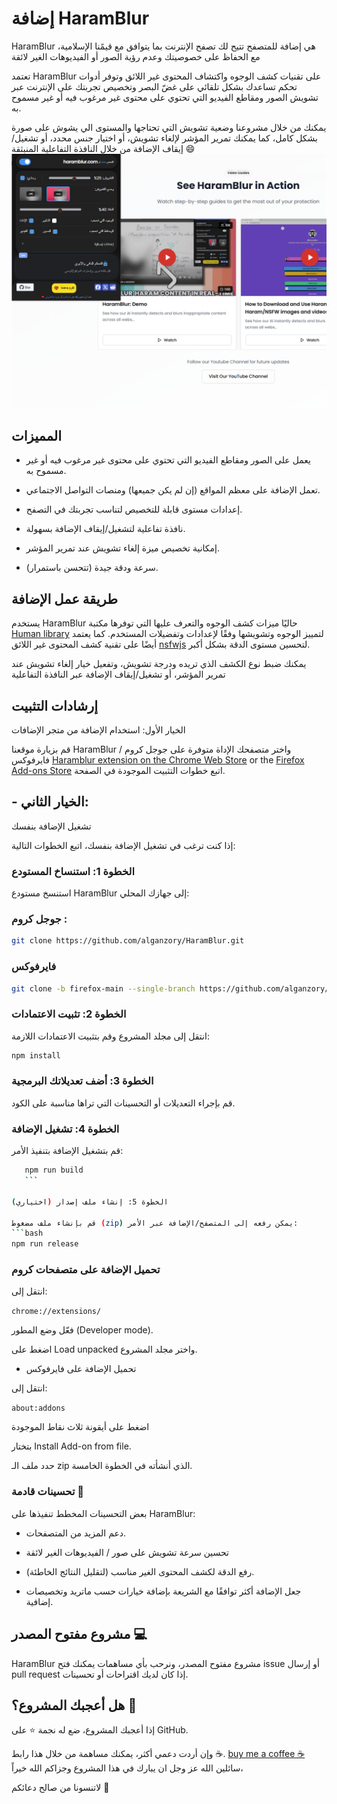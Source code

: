 # إضافة HaramBlur

HaramBlur 
هي إضافة للمتصفح تتيح لك تصفح الإنترنت بما يتوافق مع قيمًنا الإسلامية، مع الحفاظ على خصوصيتك وعدم رؤية الصور أو الفيديوهات الغير لائقة 


تعتمد HaramBlur
 على تقنيات كشف الوجوه واكتشاف المحتوى غير اللائق وتوفر أدوات تحكم تساعدك بشكل تلقائي على غضّ البصر وتخصيص تجربتك على الإنترنت عبر تشويش الصور ومقاطع الفيديو التي تحتوي على محتوى غير مرغوب فيه أو غير مسموح به.

يمكنك من خلال مشروعنا وضعية تشويش التي تحتاجها والمستوى الي يشوش على صورة بشكل كامل، كما يمكنك تمرير المؤشر لإلغاء تشويش، أو اختيار جنس محدد، أو تشغيل/إيقاف الإضافة من خلال النافذة التفاعلية المنبثقة 😄
![HaramBlur Demo](demos/DemoAr.png)
##  المميزات

- يعمل على الصور ومقاطع الفيديو التي تحتوي على محتوى غير مرغوب فيه أو غير مسموح به.

- تعمل الإضافة على معظم المواقع (إن لم يكن جميعها) ومنصات التواصل الاجتماعي.

- إعدادات مستوى  قابلة للتخصيص لتناسب تجربتك في التصفح.

- نافذة تفاعلية لتشغيل/إيقاف الإضافة بسهولة.

- إمكانية تخصيص ميزة إلغاء تشويش عند تمرير المؤشر.

- سرعة ودقة جيدة (تتحسن باستمرار).

##  طريقة عمل الإضافة

يستخدم 
HaramBlur
 حاليًا ميزات كشف الوجوه والتعرف عليها التي توفرها مكتبة [Human library](https://github.com/vladmandic/human) لتمييز الوجوه وتشويشها وفقًا لإعدادات وتفضيلات المستخدم. كما يعتمد أيضًا على تقنية كشف المحتوى غير اللائق [nsfwjs](https://github.com/infinitered/nsfwjs/) لتحسين مستوى الدقة بشكل أكبر.

يمكنك ضبط نوع الكشف الذي تريده ودرجة تشويش، وتفعيل خيار إلغاء تشويش عند تمرير المؤشر، أو تشغيل/إيقاف الإضافة عبر النافذة التفاعلية 

##  إرشادات التثبيت
الخيار الأول: استخدام الإضافة من متجر الإضافات

قم بزيارة موقعنا
 HaramBlur 
واختر متصفحك
الإداة متوفرة على  جوجل كروم / فايرفوكس
[Haramblur extension on the Chrome Web Store](https://chrome.google.com/webstore/detail/haramblur/pbcoegikffnadpahojjhgdladmmddeji) or the [Firefox Add-ons Store](https://addons.mozilla.org/addon/haramblur/)
اتبع خطوات التثبيت الموجودة في الصفحة.

## - الخيار الثاني: 
تشغيل الإضافة بنفسك

إذا كنت ترغب في تشغيل الإضافة بنفسك، اتبع الخطوات التالية:

### الخطوة 1: استنساخ المستودع

استنسخ مستودع HaramBlur إلى جهازك المحلي:

### جوجل كروم :

```bash
git clone https://github.com/alganzory/HaramBlur.git
```


### فايرفوكس

```bash
git clone -b firefox-main --single-branch https://github.com/alganzory/HaramBlur.git
```
### الخطوة 2: تثبيت الاعتمادات

انتقل إلى مجلد المشروع وقم بتثبيت الاعتمادات اللازمة:

```bash
npm install
```

### الخطوة 3: أضف تعديلاتك البرمجية

قم بإجراء التعديلات أو التحسينات التي تراها مناسبة على الكود.

### الخطوة 4: تشغيل الإضافة

قم بتشغيل الإضافة بتنفيذ الأمر:

 ```bash
    npm run build
    ```

الخطوة 5: إنشاء ملف إصدار (اختياري)

قم بإنشاء ملف مضغوط (zip) يمكن رفعه إلى المتصفح/الإضافة عبر الأمر:
```bash
npm run release
```

### تحميل الإضافة على متصفحات كروم

انتقل إلى:

`chrome://extensions/`


فعّل وضع المطور (Developer mode).

اضغط على Load unpacked واختر مجلد المشروع.

- تحميل الإضافة على فايرفوكس

انتقل إلى:

`about:addons`


اضغط على أيقونة ثلاث نقاط الموجودة

بتختار Install Add-on from file.

حدد ملف الـ zip الذي أنشأته في الخطوة الخامسة.

### تحسينات قادمة 🚀

بعض التحسينات المخطط تنفيذها على HaramBlur:

- دعم المزيد من المتصفحات.

- تحسين سرعة  تشويش على صور / الفيديوهات الغير لائقة

- رفع الدقة لكشف المحتوى الغير مناسب (لتقليل النتائج الخاطئة).

- جعل الإضافة أكثر توافقًا مع الشريعة بإضافة خيارات حسب ماتريد  وتخصيصات إضافية.

## مشروع مفتوح المصدر 💻

HaramBlur 
مشروع مفتوح المصدر، ونرحب بأي مساهمات
يمكنك فتح issue أو إرسال pull request إذا كان لديك اقتراحات أو تحسينات.

## هل أعجبك المشروع؟ 🌟

إذا أعجبك المشروع، ضع له نجمة ⭐️ على GitHub.

وإن أردت دعمي أكثر، يمكنك مساهمة من خلال هذا رابط ☕️.
[buy me a coffee ☕️](https://www.buymeacoffee.com/alganzory)
سائلين الله عز وجل ان يبارك في هذا المشروع وجزاكم الله خيراً،

لاتنسونا من صالح دعائكم 🤲
